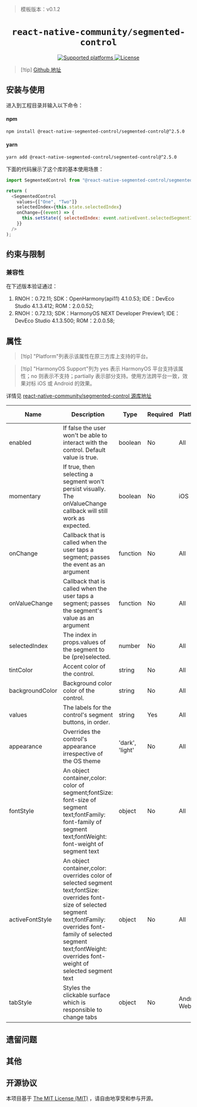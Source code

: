 > 模板版本：v0.1.2

<p align="center">
  <h1 align="center"> <code>react-native-community/segmented-control</code> </h1>
</p>
<p align="center">
    <a href="https://github.com/react-native-segmented-control/segmented-control">
        <img src="https://img.shields.io/badge/platforms-android%20|%20ios%20|%20web%20|%20harmony%20-lightgrey.svg" alt="Supported platforms" />
    </a>
    <a href="https://github.com/react-native-segmented-control/segmented-control/blob/master/LICENSE">
        <img src="https://img.shields.io/badge/license-MIT-green.svg" alt="License" />
    </a>
</p>

> [!tip] [Github 地址](https://github.com/react-native-segmented-control/segmented-control)

## 安装与使用

进入到工程目录并输入以下命令：

<!-- tabs:start -->

#### **npm**

```bash
npm install @react-native-segmented-control/segmented-control@^2.5.0
```

#### **yarn**

```bash
yarn add @react-native-segmented-control/segmented-control@^2.5.0
```

<!-- tabs:end -->

下面的代码展示了这个库的基本使用场景：

<!-- {% raw %} -->
```js
import SegmentedControl from "@react-native-segmented-control/segmented-control";

return (
  <SegmentedControl
    values={["One", "Two"]}
    selectedIndex={this.state.selectedIndex}
    onChange={(event) => {
      this.setState({ selectedIndex: event.nativeEvent.selectedSegmentIndex });
    }}
  />
);
```
<!-- {% endraw %} -->

## 约束与限制

### 兼容性

在下述版本验证通过：

1. RNOH：0.72.11; SDK：OpenHarmony(api11) 4.1.0.53; IDE：DevEco Studio 4.1.3.412; ROM：2.0.0.52;
2. RNOH：0.72.13; SDK：HarmonyOS NEXT Developer Preview1; IDE：DevEco Studio 4.1.3.500; ROM：2.0.0.58;

## 属性

> [!tip] "Platform"列表示该属性在原三方库上支持的平台。

> [!tip] "HarmonyOS Support"列为 yes 表示 HarmonyOS 平台支持该属性；no 则表示不支持；partially 表示部分支持。使用方法跨平台一致，效果对标 iOS 或 Android 的效果。

详情见 [react-native-community/segmented-control 源库地址](https://github.com/react-native-segmented-control/segmented-control)

| Name            | Description                                                                                                                                                                                                                                      | Type            | Required | Platform     | HarmonyOS Support | Notes                                              |
| --------------- | ------------------------------------------------------------------------------------------------------------------------------------------------------------------------------------------------------------------------------------------------ | --------------- | -------- | ------------ | ----------------- | -------------------------------------------------- |
| enabled         | If false the user won't be able to interact with the control. Default value is true.                                                                                                                                                             | boolean         | No       | All          | Yes               |
| momentary       | If true, then selecting a segment won't persist visually. The onValueChange callback will still work as expected.                                                                                                                                | boolean         | No       | iOS          | No                | Android和HarmonyOS侧,效果一致，不生效，iOS侧有效果 |
| onChange        | Callback that is called when the user taps a segment; passes the event as an argument                                                                                                                                                            | function        | No       | All          | Yes               |
| onValueChange   | Callback that is called when the user taps a segment; passes the segment's value as an argument                                                                                                                                                  | function        | No       | All          | Yes               |
| selectedIndex   | The index in props.values of the segment to be (pre)selected.                                                                                                                                                                                    | number          | No       | All          | Yes               |
| tintColor       | Accent color of the control.                                                                                                                                                                                                                     | string          | No       | All          | Yes               |
| backgroundColor | Background color color of the control.                                                                                                                                                                                                           | string          | No       | All          | Yes               |
| values          | The labels for the control's segment buttons, in order.                                                                                                                                                                                          | string          | Yes      | All          | Yes               |
| appearance      | Overrides the control's appearance irrespective of the OS theme                                                                                                                                                                                  | 'dark', 'light' | No       | All          | Yes               |
| fontStyle       | An object container,color: color of segment;fontSize: font-size of segment text;fontFamily: font-family of segment text;fontWeight: font-weight of segment text                                                                                  | object          | No       | All          | Yes               | Android和HarmonyOS侧，fontFamily效果一致，均不生效 |
| activeFontStyle | An object container,color: overrides color of selected segment text;fontSize: overrides font-size of selected segment text;fontFamily: overrides font-family of selected segment text;fontWeight: overrides font-weight of selected segment text | object          | No       | All          | Yes               | Android和HarmonyOS侧，fontFamily效果一致，均不生效 |
| tabStyle        | Styles the clickable surface which is responsible to change tabs                                                                                                                                                                                 | object          | No       | Android, Web | Yes               |

## 遗留问题

## 其他

## 开源协议

本项目基于 [The MIT License (MIT)](https://github.com/react-native-segmented-control/segmented-control/blob/master/LICENSE) ，请自由地享受和参与开源。
